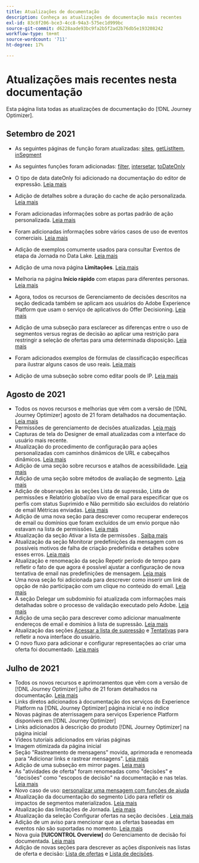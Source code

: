 ```yaml
---
title: Atualizações de documentação
description: Conheça as atualizações de documentação mais recentes
exl-id: 83c8f206-bce3-4cc8-94a3-575ec1d999bc
source-git-commit: d6228aade93bc9fa2b5f2ad2b76db5e193208242
workflow-type: tm+mt
source-wordcount: '711'
ht-degree: 17%

---
```


# Atualizações mais recentes nesta documentação

Esta página lista todas as atualizações de documentação do [!DNL Journey Optimizer].

## Setembro de 2021

* As seguintes páginas de função foram atualizadas: [sites](https://experienceleague.adobe.com/docs/journeys/using/building-advanced-conditions-journeys/main-functions-journey/date/functionsethours.html), [getListItem](https://experienceleague.adobe.com/docs/journeys/using/building-advanced-conditions-journeys/main-functions-journey/list/functiongetlistitem.html), [inSegment](https://experienceleague.adobe.com/docs/journeys/using/building-advanced-conditions-journeys/main-functions-journey/adobe-experience-platform/functioninsegment.html)

* As seguintes funções foram adicionadas: [filter](https://experienceleague.adobe.com/docs/journeys/using/building-advanced-conditions-journeys/main-functions-journey/list/functionfilter.html), [intersetar](https://experienceleague.adobe.com/docs/journeys/using/building-advanced-conditions-journeys/main-functions-journey/list/functiontintersect.html), [toDateOnly](https://experienceleague.adobe.com/docs/journeys/using/building-advanced-conditions-journeys/main-functions-journey/conversion/functiontodateonly.html)

* O tipo de data dateOnly foi adicionado na documentação do editor de expressão. [Leia mais](https://experienceleague.adobe.com/docs/journeys/using/building-advanced-conditions-journeys/syntax/data-types.html?lang=en)

* Adição de detalhes sobre a duração do cache de ação personalizada. [Leia mais](datasource/external-data-sources.md#section_wjp_nl5_nhb)

* Foram adicionadas informações sobre as portas padrão de ação personalizada. [Leia mais](action/about-custom-action-configuration.md#url-configuration)

* Foram adicionadas informações sobre vários casos de uso de eventos comerciais. [Leia mais](event/about-creating-business.md#multiple-business-events)

* Adição de exemplos comumente usados para consultar Eventos de etapa da Jornada no Data Lake. [Leia mais](reports/query-examples.md)

* Adição de uma nova página **Limitações**. [Leia mais](limitations.md)

* Melhoria na página **Início rápido** com etapas para diferentes personas. [Leia mais](quick-start.md)

   <!--* Added a new section on how to define and personalize content for offers' representations. [Read more](offers/offer-library/creating-personalized-offers.md#content)-->

* Agora, todos os recursos de Gerenciamento de decisões descritos na seção dedicada também se aplicam aos usuários do Adobe Experience Platform que usam o serviço de aplicativos do Offer Decisioning. [Leia mais](offers/get-started/starting-offer-decisioning.md)

* Adição de uma subseção para esclarecer as diferenças entre o uso de segmentos versus regras de decisão ao aplicar uma restrição para restringir a seleção de ofertas para uma determinada disposição. [Leia mais](offers/offer-activities/create-offer-activities.md#segments-vs-decision-rules)

* Foram adicionados exemplos de fórmulas de classificação específicas para ilustrar alguns casos de uso reais. [Leia mais](offers/offer-library/create-ranking-formulas.md#ranking-formula-examples)

* Adição de uma subseção sobre como editar pools de IP. [Leia mais](configuration/ip-pools.md#edit-ip-pool)

## Agosto de 2021

* Todos os novos recursos e melhorias que vêm com a versão de [!DNL Journey Optimizer] agosto de 21 foram detalhados na documentação. [Leia mais](release-notes.md)
* Permissões de gerenciamento de decisões atualizadas. [Leia mais](administration/ootb-product-profiles.md)
* Capturas de tela do Designer de email atualizadas com a interface do usuário mais recente.
* Atualização do procedimento de configuração para ações personalizadas com caminhos dinâmicos de URL e cabeçalhos dinâmicos. [Leia mais](action/about-custom-action-configuration.md#url-configuration)
* Adição de uma seção sobre recursos e atalhos de acessibilidade. [Leia mais](user-interface.md#accessibility)
* Adição de uma seção sobre métodos de avaliação de segmento. [Leia mais](segment/about-segments.md#evaluation-method-in-journey-optimizer)
* Adição de observações às seções Lista de supressão, Lista de permissões e Relatório global/ao vivo de email para especificar que os perfis com status Suprimido e Não permitido são excluídos do relatório de email Métricas enviadas. [Leia mais](reports/email-global-report.md)
* Adição de uma nova seção para descrever como recuperar endereços de email ou domínios que foram excluídos de um envio porque não estavam na lista de permissões. [Leia mais](allow-list.md#reporting)
* Atualização da seção Ativar a lista de permissões . [Saiba mais](allow-list.md#enable-allow-list)
* Atualização da seção Monitorar predefinições da mensagem com os possíveis motivos de falha de criação predefinida e detalhes sobre esses erros. [Leia mais](configuration/message-presets.md#monitor-message-presets)
* Atualização e renomeação da seção Repetir período de tempo para refletir o fato de que agora é possível ajustar a configuração de nova tentativa de email nas predefinições de mensagem. [Leia mais](configuration/retries.md#retry-duration)
* Uma nova seção foi adicionada para descrever como inserir um link de opção de não participação com um clique no conteúdo do email. [Leia mais](message-tracking.md#one-click-opt-out-link)
* A seção Delegar um subdomínio foi atualizada com informações mais detalhadas sobre o processo de validação executado pelo Adobe. [Leia mais](configuration/delegate-subdomain.md#subdomain-validation)
* Adição de uma seção para descrever como adicionar manualmente endereços de email e domínios à lista de supressão. [Leia mais](configuration/manage-suppression-list.md#add-addresses-and-domains)
* Atualização das seções [Acessar a lista de supressão](configuration/manage-suppression-list.md#access-suppression-list) e [Tentativas](configuration/retries.md) para refletir a nova interface do usuário.
* O novo fluxo para adicionar e configurar representações ao criar uma oferta foi documentado. [Leia mais](offers/offer-library/creating-personalized-offers.md#representations)


## Julho de 2021

* Todos os novos recursos e aprimoramentos que vêm com a versão de [!DNL Journey Optimizer] julho de 21 foram detalhados na documentação. [Leia mais](release-notes.md)
* Links diretos adicionados à documentação dos serviços do Experience Platform na [!DNL Journey Optimizer] página inicial e no índice
* Novas páginas de aterrissagem para serviços Experience Platform disponíveis em [!DNL Journey Optimizer]
* Links adicionados à descrição do produto [!DNL Journey Optimizer] na página inicial
* Vídeos tutoriais adicionados em várias páginas
* Imagem otimizada da página inicial
* Seção &quot;Rastreamento de mensagens&quot; movida, aprimorada e renomeada para &quot;Adicionar links e rastrear mensagens&quot;. [Leia mais](message-tracking.md)
* Adição de uma subseção em mirror pages. [Leia mais](message-tracking.md#mirror-page)
* As &quot;atividades de oferta&quot; foram renomeadas como &quot;decisões&quot; e &quot;decisões&quot; como &quot;escopos de decisão&quot; na documentação e nas telas. [Leia mais](offers/get-started/starting-offer-decisioning.md)
* Novo caso de uso: [personalizar uma mensagem com funções de ajuda](personalization/personalization-use-case-helper-functions.md)
* Atualização da documentação do segmento Lido para refletir os impactos de segmentos materializados. [Leia mais](building-journeys/read-segment.md)
* Atualização das limitações de Jornada. [Leia mais](limitations.md)
* Atualização da seleção Configurar ofertas na seção decisões . [Leia mais](offers/offer-activities/configure-offer-selection.md)
* Adição de um aviso para mencionar que as ofertas baseadas em eventos não são suportadas no momento. [Leia mais](offers/offer-library/creating-personalized-offers.md#eligibility)
* Nova guia **[!UICONTROL Overview]** do Gerenciamento de decisão foi documentada. [Leia mais](offers/get-started/user-interface.md#overview)
* Adição de novas seções para descrever as ações disponíveis nas listas de oferta e decisão: [Lista de ofertas](offers/offer-library/creating-personalized-offers.md#offer-list) e [Lista de decisões](offers/offer-activities/create-offer-activities.md#decision-list).

